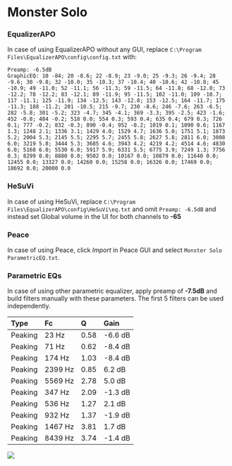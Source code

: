 # Monster Solo

### EqualizerAPO
In case of using EqualizerAPO without any GUI, replace `C:\Program Files\EqualizerAPO\config\config.txt`
with:
```
Preamp: -6.5dB
GraphicEQ: 10 -84; 20 -8.6; 22 -8.9; 23 -9.0; 25 -9.3; 26 -9.4; 28 -9.6; 30 -9.8; 32 -10.0; 35 -10.3; 37 -10.4; 40 -10.6; 42 -10.8; 45 -10.9; 49 -11.0; 52 -11.1; 56 -11.3; 59 -11.5; 64 -11.8; 68 -12.0; 73 -12.2; 78 -12.2; 83 -12.1; 89 -11.9; 95 -11.5; 102 -11.0; 109 -10.7; 117 -11.1; 125 -11.9; 134 -12.5; 143 -12.8; 153 -12.5; 164 -11.7; 175 -11.3; 188 -11.2; 201 -10.5; 215 -9.7; 230 -8.6; 246 -7.6; 263 -6.5; 282 -5.8; 301 -5.2; 323 -4.7; 345 -4.1; 369 -3.3; 395 -2.5; 423 -1.6; 452 -0.8; 484 -0.2; 518 0.0; 554 0.3; 593 0.4; 635 0.4; 679 0.3; 726 0.1; 777 -0.2; 832 -0.3; 890 -0.4; 952 -0.2; 1019 0.1; 1090 0.6; 1167 1.3; 1248 2.1; 1336 3.1; 1429 4.0; 1529 4.7; 1636 5.0; 1751 5.1; 1873 5.2; 2004 5.3; 2145 5.5; 2295 5.7; 2455 5.8; 2627 5.8; 2811 6.0; 3008 6.0; 3219 5.8; 3444 5.3; 3685 4.6; 3943 4.2; 4219 4.2; 4514 4.6; 4830 6.0; 5168 6.0; 5530 6.0; 5917 5.9; 6331 5.5; 6775 3.9; 7249 1.3; 7756 0.3; 8299 0.0; 8880 0.0; 9502 0.0; 10167 0.0; 10879 0.0; 11640 0.0; 12455 0.0; 13327 0.0; 14260 0.0; 15258 0.0; 16326 0.0; 17469 0.0; 18692 0.0; 20000 0.0
```

### HeSuVi
In case of using HeSuVi, replace `C:\Program Files\EqualizerAPO\config\HeSuVi\eq.txt` and omit `Preamp:
-6.5dB` and instead set Global volume in the UI for both channels to **-65**

### Peace
In case of using Peace, click *Import* in Peace GUI and select `Monster Solo ParametricEQ.txt`.

### Parametric EQs
In case of using other parametric equalizer, apply preamp of **-7.5dB** and build filters manually with
these parameters. The first 5 filters can be used independently.

| Type    | Fc      |    Q | Gain    |
|:--------|:--------|:-----|:--------|
| Peaking | 23 Hz   | 0.58 | -6.6 dB |
| Peaking | 71 Hz   | 0.62 | -8.4 dB |
| Peaking | 174 Hz  | 1.03 | -8.4 dB |
| Peaking | 2399 Hz | 0.85 | 6.2 dB  |
| Peaking | 5569 Hz | 2.78 | 5.0 dB  |
| Peaking | 347 Hz  | 2.09 | -1.3 dB |
| Peaking | 536 Hz  | 1.27 | 2.1 dB  |
| Peaking | 932 Hz  | 1.37 | -1.9 dB |
| Peaking | 1467 Hz | 3.81 | 1.7 dB  |
| Peaking | 8439 Hz | 3.74 | -1.4 dB |

![](https://raw.githubusercontent.com/jaakkopasanen/AutoEq/master/results/headphonecom/headphonecom/Monster%20Solo/Monster%20Solo.png)